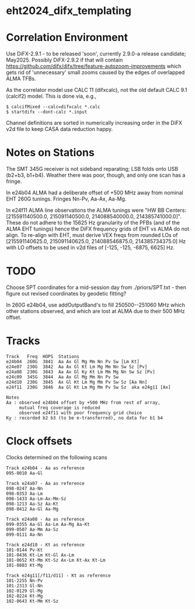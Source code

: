# eht2024_difx_templating

# Correlation Environment

Use DiFX-2.9.1 - to be released 'soon', currently 2.9.0-a release candidate; May2025.
Possibly DiFX-2.9.2 if that will contain https://github.com/difx/difx/tree/feature-autozoom-improvements
which gets rid of 'unnecessary' small zooms caused by the edges of overlapped ALMA TFBs.

As the correlator model use CALC 11 (difxcalc), not the old default CALC 9.1 (calcif2) model.
This is done via, e.g.,
```
$ calcifMixed --calc=difxcalc *.calc
$ startdifx --dont-calc *.input
```

Channel definitions are sorted in numerically increasing order in the DiFX v2d file to keep CASA data reduction happy.


# Notes on Stations

The SMT 345G receiver is not sideband reparating; LSB folds onto USB (b2+b3, b1+b4). Weather there was poor, though, and only one scan has a fringe.

In e24b04 ALMA had a deliberate offset of +500 MHz away from nominal EHT 260G tunings. Fringes Nn-Pv, Aa-Ax, Aa-Mg.

In e24f11 ALMA line observations the ALMA tunings were "HW BB Centers: [215591140500.0, 215091140500.0, 214088540000.0, 214385741000.0]".
These do not adhere to the 15625 Hz granularity of the PFBs (and of the ALMA EHT tunings) hence the DiFX frequency grids of EHT vs ALMA
do not align. To re-align with EHT, must derive VEX freqs from rounded LOs of [215591140625.0, 215091140625.0, 214088546875.0, 214385734375.0] Hz
with LO offsets to be used in v2d files of [-125, -125, -6875, 6625] Hz.


# TODO

Choose SPT coordinates for a mid-session day from ./priors/SPT.txt - then figure out revised coordinates by geodetic fitting?

In 260G e24b04, use addOutputBand's to fill 250500--251060 MHz which other stations observed,
and which are lost at ALMA due to their 500 MHz offset.


# Tracks

```
Track   Freq  HOPS  Stations
e24b04  260G  3841  Aa Ax Gl Mg Mm Nn Pv Sw [Lm Kt]
e24e07  230G  3842  Aa Ax Gl Kt Lm Mg Mm Nn Sw Sz [Pv]
e24a08  230G  3843  Aa Ax Gl Ky Kt Lm Mm Mg Nn Sw Sz [Pv]
e24c09  345G  3844  Aa Ax Gl Mg Mm Nn Pv Sw
e24d10  230G  3845  Ax Gl Kt Lm Mg Mm Pv Sw Sz [Aa Nn]
e24f11  230G  3846  Aa Gl Kt Lm Mg Mm Pv Sw Sz  aka e24g11 [Ax]

Notes
Aa : observed e24b04 offset by +500 MHz from rest of array,
     mutual freq coverage is reduced
     observed e24f11 with poor frequency grid choice
Ky : recorded b2 b3 (to be e-transferred), no data for b1 b4
```

# Clock offsets

Clocks determined on the following scans

```
Track e24b04 - Aa as reference
095-0010 Aa-Gl
```

```
Track e24a07 - Aa as reference
098-0247 Aa-Nn
098-0353 Aa-Lm
098-1433 Aa-Lm-Ax-Mm-Sz
098-1213 Aa-Sz Aa-Kt
098-0412 Aa-Gl Aa-Mg
```

```
Track e24a08 - Aa as reference
099-0355 Aa-Gl Aa-Lm Aa-Mg Aa-Kt
099-0507 Aa-Mm Aa-Sz
099-0111 Aa-Nn
```

```
Track e24d10 - Kt as reference
101-0144 Pv-Kt
101-0436 Kt-Lm Kt-Gl Ax-Lm
101-0652 Kt-Mm Kt-Sz Ax-Lm Kt-Ax Kt-Lm
101-0803 Kt-Mg
```

```
Track e24g11[/f11/d11] - Kt as reference
101-2255 Nn-Pv
101-2313 Gl-Nn
102-0129 Gl-Mg
102-0224 Kt-Mg
102-0643 Kt-Mm Kt-Sz
```
